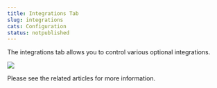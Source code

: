 ```yaml
---
title: Integrations Tab
slug: integrations
cats: Configuration
status: notpublished
---
```



  <p>
    The integrations tab allows you to control various optional integrations.
  </p>
  <p>
    <img src="https://s3.amazonaws.com/helpscout.net/docs/assets/5bdde2822c7d3a01757ac42e/images/5e90cbc02c7d3a7e9aeac4de/file-OuJ3NuosSv.png" />
  </p>
  <p>
    Please see the related articles for more information.
  </p>
